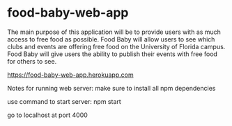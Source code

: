 # food-baby-web-app
The main purpose of this application will be to provide users with as much access to free food as possible. Food Baby will allow users to see which clubs and events are offering free food on the University of Florida campus. Food Baby will give users the ability to publish their events with free food for others to see.

https://food-baby-web-app.herokuapp.com

Notes for running web server: 
make sure to install all npm dependencies

use command to start server: npm start

go to localhost at port 4000
